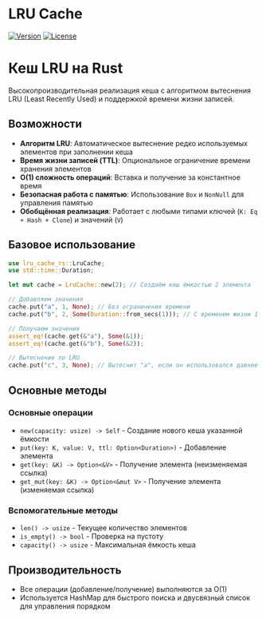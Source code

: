 # LRU Cache
[![Version](https://img.shields.io/crates/v/lru-cache-rs)](https://crates.io/crates/lru-cache-rs)
[![License](https://img.shields.io/crates/l/lru-cache-rs)](License)


# Кеш LRU на Rust

Высокопроизводительная реализация кеша с алгоритмом вытеснения LRU (Least Recently Used) и поддержкой времени жизни записей.

## Возможности

- **Алгоритм LRU**: Автоматическое вытеснение редко используемых элементов при заполнении кеша
- **Время жизни записей (TTL)**: Опциональное ограничение времени хранения элементов
- **O(1) сложность операций**: Вставка и получение за константное время
- **Безопасная работа с памятью**: Использование `Box` и `NonNull` для управления памятью
- **Обобщённая реализация**: Работает с любыми типами ключей (`K: Eq + Hash + Clone`) и значений (`V`)

## Базовое использование

```rust
use lru_cache_rs::LruCache;
use std::time::Duration;

let mut cache = LruCache::new(2); // Создаём кеш ёмкостью 2 элемента

// Добавляем значения
cache.put("a", 1, None); // Без ограничения времени
cache.put("b", 2, Some(Duration::from_secs(1))); // С временем жизни 1 секунда

// Получаем значения
assert_eq!(cache.get(&"a"), Some(&1));
assert_eq!(cache.get(&"b"), Some(&2));

// Вытеснение по LRU
cache.put("c", 3, None); // Вытеснит "a", если он использовался давнее всех
```

## Основные методы

### Основные операции

- `new(capacity: usize) -> Self` - Создание нового кеша указанной ёмкости
- `put(key: K, value: V, ttl: Option<Duration>)` - Добавление элемента
- `get(key: &K) -> Option<&V>` - Получение элемента (неизменяемая ссылка)
- `get_mut(key: &K) -> Option<&mut V>` - Получение элемента (изменяемая ссылка)

### Вспомогательные методы

- `len() -> usize` - Текущее количество элементов
- `is_empty() -> bool` - Проверка на пустоту
- `capacity() -> usize` - Максимальная ёмкость кеша

## Производительность

- Все операции (добавление/получение) выполняются за O(1)
- Используется HashMap для быстрого поиска и двусвязный список для управления порядком
